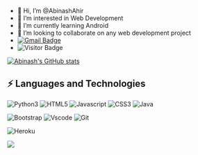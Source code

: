 - 👋 Hi, I’m @AbinashAhir
- 👀 I’m interested in Web Development
- 🌱 I’m currently learning Android
- 💞️ I’m looking to collaborate on any web development project
- [![Gmail Badge](https://img.shields.io/badge/-ahirabinash@gmail.com-c14438?style=flat-square&logo=Gmail&logoColor=white&link=mailto:ahirabinash@gmail.com)](mailto:ahirabinash@gmail.com)
- ![Visitor Badge](https://visitor-badge.laobi.icu/badge?page_id=AbinashAhir)


[![Abinash's GitHub stats](https://github-readme-stats.vercel.app/api?username=AbinashAhir)](https://github.com/anuraghazra/github-readme-stats)




## ⚡ Languages and Technologies

![Python3](https://img.shields.io/badge/Python-FFD43B?style=for-the-badge&logo=python&logoColor=darkgreen)
![HTML5](	https://img.shields.io/badge/HTML5-E34F26?style=for-the-badge&logo=html5&logoColor=white)
![Javascript](https://img.shields.io/badge/JavaScript-323330?style=for-the-badge&logo=javascript&logoColor=F7DF1E)
![CSS3](https://img.shields.io/badge/CSS3-1572B6?style=for-the-badge&logo=css3&logoColor=white)
![Java](https://img.shields.io/badge/Java-ED8B00?style=for-the-badge&logo=java&logoColor=white)

![Bootstrap](https://img.shields.io/badge/Bootstrap-563D7C?style=for-the-badge&logo=bootstrap&logoColor=white)
![Vscode](	https://img.shields.io/badge/Visual_Studio_Code-0078D4?style=for-the-badge&logo=visual%20studio%20code&logoColor=white)
![Git](https://img.shields.io/badge/Git-F05032?style=for-the-badge&logo=git&logoColor=white)

![Heroku](https://img.shields.io/badge/Heroku-430098?style=for-the-badge&logo=heroku&logoColor=white)

![](https://raw.githubusercontent.com/AbinashAhir/github-stats-transparent/output/generated/languages.svg)

<!---
AbinashAhir/AbinashAhir is a ✨ special ✨ repository because its `README.md` (this file) appears on your GitHub profile.
You can click the Preview link to take a look at your changes.
--->
